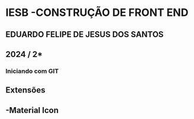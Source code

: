 
# IESB -CONSTRUÇÃO DE FRONT END

## EDUARDO FELIPE DE JESUS DOS SANTOS

## 2024 / 2*

### Iniciando com GIT

## Extensões

-Material Icon 
-